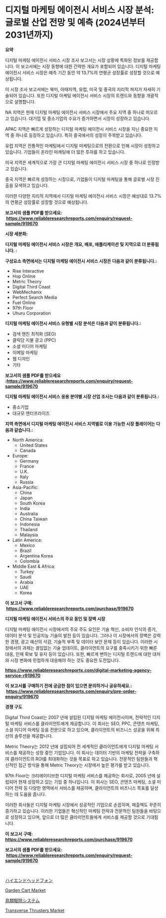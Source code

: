 <p><h1>디지털 마케팅 에이전시 서비스 시장 분석: 글로벌 산업 전망 및 예측 (2024년부터 2031년까지)</h1></p><p><strong>요약</strong></p>
<p><p>디지털 마케팅 에이전시 서비스 시장 조사 보고서는 시장 상황에 특화된 정보를 제공합니다. 이 보고서에는 시장 동향에 대한 간략한 개요가 포함되어 있습니다. 디지털 마케팅 에이전시 서비스 시장은 예측 기간 동안 약 13.7%의 연평균 성장률로 성장할 것으로 예상됩니다. </p><p>이 시장 조사 보고서에는 북미, 아태지역, 유럽, 미국 및 중국의 지리적 퍼지가 자세히 기술되어 있습니다. 또한 디지털 마케팅 에이전시 서비스 시장의 트렌드와 동향을 개괄적으로 설명합니다.</p><p>NA 지역은 현재 디지털 마케팅 에이전시 서비스 시장에서 주요 지역 중 하나로 떠오르고 있습니다. 대기업 및 중소기업의 수요가 증가하면서 시장이 성장하고 있습니다.</p><p>APAC 지역은 빠르게 성장하는 디지털 마케팅 에이전시 서비스 시장을 지닌 중요한 지역 중 하나로 등장하고 있습니다. 특히 중국에서의 성장이 주목받고 있습니다.</p><p>유럽 지역은 전통적인 마케팅에서 디지털 마케팅으로의 전환으로 인해 시장이 성장하고 있습니다. 기업들이 온라인 마케팅에 더 많은 투자를 하고 있습니다.</p><p>미국 지역은 세계적으로 가장 큰 디지털 마케팅 에이전시 서비스 시장 중 하나로 인정받고 있습니다.</p><p>중국 지역은 빠르게 성장하는 시장으로, 기업들이 디지털 마케팅을 통해 글로벌 시장 진출을 모색하고 있습니다.</p><p>이러한 다양한 지리적 지역에서 디지털 마케팅 에이전시 서비스 시장은 예상대로 13.7%의 연평균 성장률로 성장할 것으로 예상됩니다.</p></p>
<p><strong>보고서의 샘플 PDF를 받으세요: &nbsp;<a href="https://www.reliableresearchreports.com/enquiry/request-sample/919670">https://www.reliableresearchreports.com/enquiry/request-sample/919670</a></strong></p>
<p><strong>시장 세분화:</strong></p>
<p><strong> 디지털 마케팅 에이전시 서비스 시장은 개요, 배포, 애플리케이션 및 지역으로 더 분류됩니다. :</strong></p>
<p><strong>구성요소 측면에서는 디지털 마케팅 에이전시 서비스 시장은 다음과 같이 분류됩니다.:</strong></p>
<p><ul><li>Rise Interactive</li><li>Hop Online</li><li>Metric Theory</li><li>Digital Third Coast</li><li>WebMechanix</li><li>Perfect Search Media</li><li>Fuel Online</li><li>97th Floor</li><li>Uhuru Corporation</li></ul></p>
<p><strong> 디지털 마케팅 에이전시 서비스 유형별 시장 분석은 다음과 같이 분류됩니다.:</strong></p>
<p><ul><li>검색 엔진 최적화 (SEO)</li><li>클릭당 지불 광고 (PPC)</li><li>소셜 미디어 마케팅</li><li>이메일 마케팅</li><li>웹 디자인</li><li>기타</li></ul></p>
<p><strong>보고서의 샘플 PDF를 받으세요 :<a href="https://www.reliableresearchreports.com/enquiry/request-sample/919670">https://www.reliableresearchreports.com/enquiry/request-sample/919670</a></strong></p>
<p><strong> 디지털 마케팅 에이전시 서비스 응용 분야별 시장 산업 조사는 다음과 같이 분류됩니다.:</strong></p>
<p><ul><li>중소기업</li><li>대규모 엔터프라이즈</li></ul></p>
<p><strong>지역 측면에서 디지털 마케팅 에이전시 서비스 지역별로 이용 가능한 시장 플레이어는 다음과 같습니다.:</strong></p>
<p><ul>
    <li>
        North America:
        <ul>
            <li>United States</li>
            <li>Canada</li>
        </ul>
    </li>
    <li>
        Europe:
        <ul>
            <li>Germany</li>
            <li>France</li>
            <li>U.K.</li>
            <li>Italy</li>
            <li>Russia</li>
        </ul>
    </li>
    <li>
        Asia-Pacific:
        <ul>
            <li>China</li>
            <li>Japan</li>
            <li>South Korea</li>
            <li>India</li>
            <li>Australia</li>
            <li>China Taiwan</li>
            <li>Indonesia</li>
            <li>Thailand</li>
            <li>Malaysia</li>
        </ul>
    </li>
    <li>
        Latin America:
        <ul>
            <li>Mexico</li>
            <li>Brazil</li>
            <li>Argentina Korea</li>
            <li>Colombia</li>
        </ul>
    </li>
    <li>
        Middle East & Africa:
        <ul>
            <li>Turkey</li>
            <li>Saudi</li>
            <li>Arabia</li>
            <li>UAE</li>
            <li>Korea</li>
        </ul>
    </li>
    </ul></p>
<p><strong>이 보고서 구매: &nbsp;<a href="https://www.reliableresearchreports.com/purchase/919670">https://www.reliableresearchreports.com/purchase/919670</a></strong></p>
<p><strong>디지털 마케팅 에이전시 서비스의 주요 동인 및 장벽 시장</strong></p>
<p><p>디지털 마케팅 에이전시 시장에서의 주요 주도 요인은 기술 혁신, 소비자 인식의 증가, 데이터 분석 및 인공지능 기술의 발전 등이 있습니다. 그러나 이 시장에서의 장벽은 강력한 경쟁, 광고 예산의 삭감, 기술적 부족 및 데이터 보안 문제 등이 있습니다. 이러한 시장에서의 과제는 끊임없는 기술 업데이트, 클라이언트의 요구를 충족시키기 위한 빠른 대응, 인재 확보 및 유지 등이 있습니다. 또한, 빠르게 변하는 디지털 트렌드에 대한 대처와 시장 변화에 민첩하게 대응해야 하는 것도 중요한 도전입니다.</p></p>
<p><strong><a href="https://www.reliableresearchreports.com/digital-marketing-agency-service-r919670">https://www.reliableresearchreports.com/digital-marketing-agency-service-r919670</a></strong></p>
<p><strong>이 보고서를 구매하기 전에 궁금한 점이 있으면 문의하거나 공유하세요.: &nbsp;<a href="https://www.reliableresearchreports.com/enquiry/pre-order-enquiry/919670">https://www.reliableresearchreports.com/enquiry/pre-order-enquiry/919670</a></strong></p>
<p><strong>경쟁 구도</strong></p>
<p><p>Digital Third Coast는 2007 년에 설립된 디지털 마케팅 에이전시이며, 전략적인 디지털 마케팅 서비스를 클라이언트에게 제공합니다. 이 회사는 SEO, PPC, 콘텐츠 마케팅, 소셜 미디어 마케팅 등을 전문으로 하고 있으며, 클라이언트의 비즈니스 성공을 위해 최선의 솔루션을 제공합니다.</p><p>Metric Theory는 2012 년에 설립되어 전 세계적인 클라이언트에게 디지털 마케팅 서비스를 제공하는 성장 중인 기업입니다. 이 회사는 데이터 기반의 마케팅 전략을 구축하여 클라이언트의 ROI를 최대화하는 것을 목표로 하고 있습니다. 전문적인 팀원들과 혁신적인 접근 방식을 통해 Metric Theory는 시장에서 높은 평가를 받고 있습니다.</p><p>97th Floor는 크리에이티브한 디지털 마케팅 서비스를 제공하는 회사로, 2005 년에 설립되어 현재 성장하고 있는 기업 중 하나입니다. 이 회사는 SEO, 콘텐츠 마케팅, 소셜 미디어 전략 등 다양한 영역에서 서비스를 제공하며, 클라이언트의 비즈니스 목표를 달성하는 데 도움을 줍니다.</p><p>이러한 회사들은 디지털 마케팅 시장에서 성공적인 기업으로 손꼽히며, 매출액도 꾸준히 증가하고 있습니다. 이러한 기업들은 혁신적인 마케팅 전략과 전문적인 팀원들을 바탕으로 성장하고 있으며, 앞으로 더 많은 클라이언트들에게 서비스를 제공할 것으로 기대됩니다.</p></p>
<p><strong>이 보고서 구매: &nbsp; <a href="https://www.reliableresearchreports.com/purchase/919670">https://www.reliableresearchreports.com/purchase/919670</a></strong></p>
<p><strong>보고서의 샘플 PDF를 받으세요: &nbsp;<a href="https://www.reliableresearchreports.com/enquiry/request-sample/919670">https://www.reliableresearchreports.com/enquiry/request-sample/919670</a></strong><strong></strong></p>
<p>&nbsp;</p>
<p><p><a href="https://medium.com/@fabianhoncescu2022/%E3%83%8F%E3%82%A4%E3%82%A8%E3%83%B3%E3%83%89%E3%83%98%E3%83%83%E3%83%89%E3%83%9B%E3%83%B3%E5%B8%82%E5%A0%B4%E8%A6%8F%E6%A8%A1-%E5%B9%B4%E9%96%93%E6%88%90%E9%95%B7%E7%8E%87-%E3%83%88%E3%83%AC%E3%83%B3%E3%83%89-2024%E5%B9%B4%E3%81%8B%E3%82%892030%E5%B9%B4-a01fc2d24abe">ハイエンドヘッドフォン</a></p><p><a href="https://github.com/nathandecarvalho/Market-Research-Report-List-2/blob/main/garden-cart-market.md">Garden Cart Market</a></p><p><a href="https://medium.com/@nicolaseller56452023/%E9%B3%A5%E3%81%AE%E6%95%A3%E5%B8%83%E3%82%B7%E3%82%B9%E3%83%86%E3%83%A0%E5%B8%82%E5%A0%B4%E8%A6%8F%E6%A8%A1%E3%81%AF-%E3%82%B0%E3%83%AD%E3%83%BC%E3%83%90%E3%83%AB%E7%94%A3%E6%A5%AD%E3%81%AB%E3%81%8A%E3%81%91%E3%82%8B%E6%9C%80%E9%81%A9%E3%81%AA%E3%83%9E%E3%83%BC%E3%82%B1%E3%83%86%E3%82%A3%E3%83%B3%E3%82%B0%E3%83%81%E3%83%A3%E3%83%8D%E3%83%AB%E3%82%92%E7%A4%BA%E3%81%97%E3%81%A6%E3%81%84%E3%81%BE%E3%81%99-f7240d0c3f16">鳥類駆除システム</a></p><p><a href="https://github.com/kosella/Market-Research-Report-List-2/blob/main/transverse-thrusters-market.md">Transverse Thrusters Market</a></p></p>